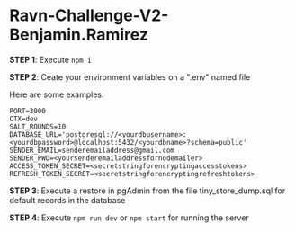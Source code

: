 # Ravn-Challenge-V2-Benjamin.Ramirez

**STEP 1**: Execute `npm i`

**STEP 2**: Ceate your environment variables on a ".env" named file

Here are some examples:

```
PORT=3000
CTX=dev
SALT_ROUNDS=10
DATABASE_URL='postgresql://<yourdbusername>:<yourdbpassword>@localhost:5432/<yourdbname>?schema=public'
SENDER_EMAIL=senderemailaddress@gmail.com
SENDER_PWD=<yoursenderemailaddressfornodemailer>
ACCESS_TOKEN_SECRET=<secretstringforencryptingaccesstokens>
REFRESH_TOKEN_SECRET=<secretstringforencryptingrefreshtokens>
```

**STEP 3**: Execute a restore in pgAdmin from the file tiny_store_dump.sql for default records in the database

**STEP 4**: Execute `npm run dev` or `npm start` for running the server
